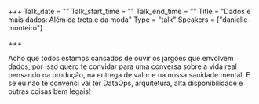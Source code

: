
+++
Talk_date = ""
Talk_start_time = ""
Talk_end_time = ""
Title = "Dados e mais dados: Além da treta e da moda"
Type = "talk"
Speakers = ["danielle-monteiro"]

+++

Acho que todos estamos cansados de ouvir os jargões que envolvem dados, por isso quero te convidar para uma conversa sobre a vida real pensando na produção, na entrega de valor e na nossa sanidade mental. E se eu não te convenci vai ter DataOps, arquitetura, alta disponibilidade e outras coisas bem legais!
